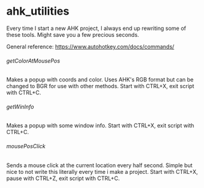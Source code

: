 # ahk_utilities
Every time I start a new AHK project, I always end up rewriting some of these tools. Might save you a few precious seconds.

General reference: https://www.autohotkey.com/docs/commands/

###### getColorAtMousePos
Makes a popup with coords and color. Uses AHK's RGB format but can be changed to BGR for use with other methods. Start with CTRL+X, exit script with CTRL+C.

###### getWinInfo
Makes a popup with some window info. Start with CTRL+X, exit script with CTRL+C.

###### mousePosClick
Sends a mouse click at the current location every half second. Simple but nice to not write this literally every time i make a project. Start with CTRL+X, pause with CTRL+Z, exit script with CTRL+C.